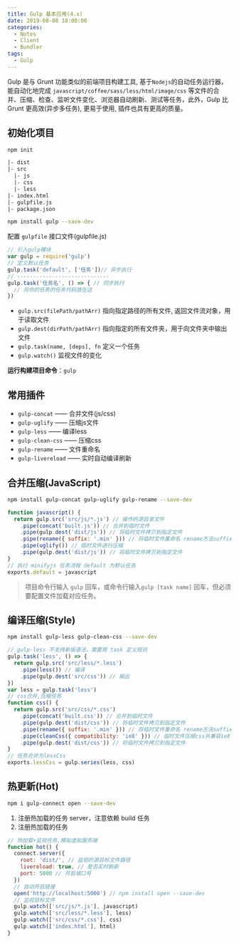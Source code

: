 ```yaml
---
title: Gulp 基本应用(4.x)
date: 2019-08-08 18:00:00
categories:
  - Notes
  - Client
  - Bundler
tags:
  - Gulp
---
```


Gulp 是与 Grunt 功能类似的前端项目构建工具, 基于`Nodejs`的自动任务运行器，能自动化地完成 ` javascript/coffee/sass/less/html/image/css ` 等文件的合并、压缩、检查、监听文件变化、浏览器自动刷新、测试等任务，此外，Gulp 比 Grunt 更高效(异步多任务), 更易于使用, 插件也具有更高的质量。

<!-- more -->

## 初始化项目

```sh
npm init
```

~~~html
|- dist
|- src
  |- js
  |- css
  |- less
|- index.html
|- gulpfile.js
|- package.json
~~~

```sh
npm install gulp --save-dev
```

配置 `gulpfile` 接口文件(gulpfile.js)

~~~js
// 引入gulp模块
var gulp = require('gulp')
// 定义默认任务
gulp.task('default', ['任务'])// 异步执行
// -----------------------------
gulp.task('任务名', () => { // 同步执行
  // 将你的任务的任务代码放在这
})
~~~

- `gulp.src(filePath/pathArr)` 指向指定路径的所有文件, 返回文件流对象，用于读取文件
- `gulp.dest(dirPath/pathArr)` 指向指定的所有文件夹，用于向文件夹中输出文件
- `gulp.task(name, [deps], fn` 定义一个任务
- `gulp.watch()` 						   监视文件的变化

**运行构建项目命令**：`gulp`

## 常用插件

- `gulp-concat` —— 合并文件(js/css)
- `gulp-uglify` —— 压缩js文件
- `gulp-less` —— 编译less
- `gulp-clean-css` —— 压缩css
- `gulp-rename` —— 文件重命名
- `gulp-livereload` —— 实时自动编译刷新

## 合并压缩(JavaScript)

```sh
npm install gulp-concat gulp-uglify gulp-rename --save-dev
```

~~~javascript
function javascript() {
  return gulp.src('src/js/*.js') // 操作的源目录文件
    .pipe(concat('built.js')) // 合并到临时文件
    .pipe(gulp.dest('dist/js')) // 将临时文件拷贝到指定文件
    .pipe(rename({ suffix: '.min' })) // 将临时文件重命名 rename方法suffix配置是添加后缀名
    .pipe(uglify()) // 临时文件进行压缩
    .pipe(gulp.dest('dist/js')) // 将临时文件拷贝到指定文件
}
// 执行 minifyjs 任务流程 default 为默认任务
exports.default = javascript
~~~

> 项目命令行输入 `gulp` 回车，或命令行输入`gulp [task name]` 回车，但必须要配置文件加载对应任务。

## 编译压缩(Style)

```sh
npm install gulp-less gulp-clean-css --save-dev
```

~~~javascript
// gulp-less 不支持新版语法，需要用 task 定义规则
gulp.task('less', () => {
  return gulp.src('src/less/*.less')
    .pipe(less()) // 编译
    .pipe(gulp.dest('src/css')) // 输出
})
var less = gulp.task('less')
// css合并,压缩任务
function css() {
  return gulp.src('src/css/*.css')
    .pipe(concat('built.css')) // 合并到临时文件
    .pipe(gulp.dest('dist/css')) // 将临时文件拷贝到指定文件
    .pipe(rename({ suffix: '.min' })) // 将临时文件重命名 rename方法suffix配置是添加后缀名
    .pipe(cleanCss({ compatibility: 'ie8' })) // 临时文件压缩css并兼容ie8
    .pipe(gulp.dest('dist/css')) // 将临时文件拷贝到指定文件
}
// 任务合并为lessCss
exports.lessCss = gulp.series(less, css)
~~~

## 热更新(Hot)

```sh
npm i gulp-connect open --save-dev
```

1. 注册热加载的任务 server，注意依赖 build 任务
2. 注册热加载的任务

```js
// 热加载+监视任务,模拟虚拟服务端
function hot() {
  connect.server({
    root: 'dist/', // 监视的源目标文件路径
    livereload: true, // 是否实时刷新
    port: 5000 // 开启端口号
  })
  // 自动开启链接
  open('http://localhost:5000') // npm install open --save-dev
  // 监视目标文件
  gulp.watch(['src/js/*.js'], javascript)
  gulp.watch(['src/less/*.less'], less)
  gulp.watch(['src/css/*.css'], css)
  gulp.watch(['index.html'], html)
}
```

